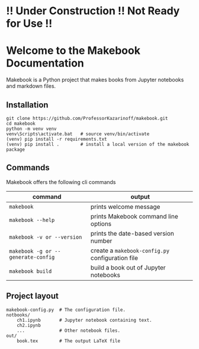 # !! Under Construction !! Not Ready for Use !!

# Welcome to the Makebook Documentation 
 
Makebook is a Python project that makes books from Jupyter notebooks and markdown files.

## Installation

```text
git clone https://github.com/ProfessorKazarinoff/makebook.git
cd makebook
python -m venv venv
venv\Scripts\activate.bat   # source venv/bin/activate
(venv) pip install -r requirements.txt
(venv) pip install .        # install a local version of the makebook package
```

## Commands

Makebook offers the following cli commands

| command | output |
| --- | --- |
| ```makebook``` | prints welcome message |
| ```makebook --help``` | prints Makebook command line options |
| ```makebook -v or --version``` | prints the date-based version number |
| ```makebook -g or --generate-config``` | create a ```makebook-config.py``` configuration file |
| ```makebook build``` | build a book out of Jupyter notebooks |

## Project layout

    makebook-config.py  # The configuration file.
    notbooks/
        ch1.ipynb       # Jupyter notebook containing text.
        ch2.ipynb
        ...             # Other notebook files.
    out/
        book.tex        # The output LaTeX file
